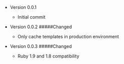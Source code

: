 * Version 0.0.1
  * Initial commit
* Version 0.0.2
  #####Changed

  * Only cache templates in production environment
* Version 0.0.3
  #####Changed

  * Ruby 1.9 and 1.8 compatibility


